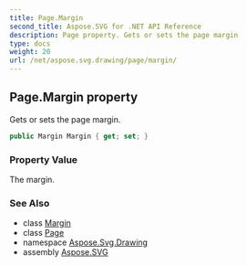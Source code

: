 ```yaml
---
title: Page.Margin
second_title: Aspose.SVG for .NET API Reference
description: Page property. Gets or sets the page margin
type: docs
weight: 20
url: /net/aspose.svg.drawing/page/margin/
---
```

## Page.Margin property

Gets or sets the page margin.

```csharp
public Margin Margin { get; set; }
```

### Property Value

The margin.

### See Also

* class [Margin](../../margin/)
* class [Page](../)
* namespace [Aspose.Svg.Drawing](../../../aspose.svg.drawing/)
* assembly [Aspose.SVG](../../../)
